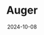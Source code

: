 ---  
layout: startup_page  
title: "Auger"  
id: "auger.com"  
permalink: "/augerauger.com10082024/"  
website: "https://auger.com/"  
funding_round: "Seed"  
funding_amount: "$100M"  
investors: "Oak HC/FT"  
about: "Auger is developing an AI-powered tool for supply chain-dependent businesses. It integrates with existing inventory management platforms to deliver real-time insights and aims to unify supply chain data for various types of aggregation, offering a \"consumer-grade\" portal for users to access information instantly."  
markets: "Supply Chain Management, AI, Logistics, Artificial Intelligence (AI), Machine Learning"  
hq: "Bellevue, Washington, United States"  
founded_year: "2024"  
linkedin: "https://www.linkedin.com/company/augerinc"  
twitter: "https://twitter.com/augerinc"  
instagram: ""  
facebook: ""  
crunchbase: "https://www.crunchbase.com/organization/auger-14b0"  
pitchbook: "https://pitchbook.com/profiles/company/686153-62"  

date_display: "08-Oct-2024"  
date: "2024-10-08"

# SEO Optimization  
meta_title: "Auger - Seed Funding ($100M)"  
meta_description: "Auger, Auger is developing an AI-powered tool for supply chain-dependent businesses. It integrates with existing inventory management platforms to deliver re..."  
meta_keywords: "Auger, Supply Chain Management, AI, Logistics, Artificial Intelligence (AI), Machine Learning, Seed funding"  
canonical_url: "https://startup.projectstartups.com/augerauger.com10082024/"  
---